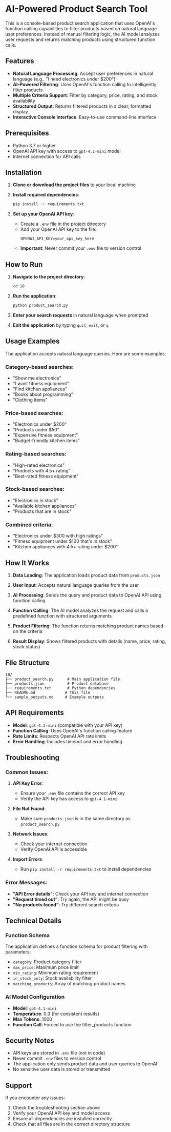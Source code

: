 # AI-Powered Product Search Tool

This is a console-based product search application that uses OpenAI's function calling capabilities to filter products based on natural language user preferences. Instead of manual filtering logic, the AI model analyzes user requests and returns matching products using structured function calls.

## Features

- **Natural Language Processing**: Accept user preferences in natural language (e.g., "I need electronics under $200")
- **AI-Powered Filtering**: Uses OpenAI's function calling to intelligently filter products
- **Multiple Criteria Support**: Filter by category, price, rating, and stock availability
- **Structured Output**: Returns filtered products in a clear, formatted display
- **Interactive Console Interface**: Easy-to-use command-line interface

## Prerequisites

- Python 3.7 or higher
- OpenAI API key with access to `gpt-4.1-mini` model
- Internet connection for API calls

## Installation

1. **Clone or download the project files** to your local machine

2. **Install required dependencies**:

   ```bash
   pip install -r requirements.txt
   ```

3. **Set up your OpenAI API key**:
   - Create a `.env` file in the project directory
   - Add your OpenAI API key to the file:
     ```
     OPENAI_API_KEY=your_api_key_here
     ```
   - **Important**: Never commit your `.env` file to version control

## How to Run

1. **Navigate to the project directory**:

   ```bash
   cd 10
   ```

2. **Run the application**:

   ```bash
   python product_search.py
   ```

3. **Enter your search requests** in natural language when prompted

4. **Exit the application** by typing `quit`, `exit`, or `q`

## Usage Examples

The application accepts natural language queries. Here are some examples:

### Category-based searches:

- "Show me electronics"
- "I want fitness equipment"
- "Find kitchen appliances"
- "Books about programming"
- "Clothing items"

### Price-based searches:

- "Electronics under $200"
- "Products under $50"
- "Expensive fitness equipment"
- "Budget-friendly kitchen items"

### Rating-based searches:

- "High-rated electronics"
- "Products with 4.5+ rating"
- "Best-rated fitness equipment"

### Stock-based searches:

- "Electronics in stock"
- "Available kitchen appliances"
- "Products that are in stock"

### Combined criteria:

- "Electronics under $300 with high ratings"
- "Fitness equipment under $100 that's in stock"
- "Kitchen appliances with 4.5+ rating under $200"

## How It Works

1. **Data Loading**: The application loads product data from `products.json`

2. **User Input**: Accepts natural language queries from the user

3. **AI Processing**: Sends the query and product data to OpenAI API using function calling

4. **Function Calling**: The AI model analyzes the request and calls a predefined function with structured arguments

5. **Product Filtering**: The function returns matching product names based on the criteria

6. **Result Display**: Shows filtered products with details (name, price, rating, stock status)

## File Structure

```
10/
├── product_search.py      # Main application file
├── products.json          # Product database
├── requirements.txt       # Python dependencies
├── README.md             # This file
└── sample_outputs.md     # Example outputs
```

## API Requirements

- **Model**: `gpt-4.1-mini` (compatible with your API key)
- **Function Calling**: Uses OpenAI's function calling feature
- **Rate Limits**: Respects OpenAI API rate limits
- **Error Handling**: Includes timeout and error handling

## Troubleshooting

### Common Issues:

1. **API Key Error**:

   - Ensure your `.env` file contains the correct API key
   - Verify the API key has access to `gpt-4.1-mini`

2. **File Not Found**:

   - Make sure `products.json` is in the same directory as `product_search.py`

3. **Network Issues**:

   - Check your internet connection
   - Verify OpenAI API is accessible

4. **Import Errors**:
   - Run `pip install -r requirements.txt` to install dependencies

### Error Messages:

- **"API Error details"**: Check your API key and internet connection
- **"Request timed out"**: Try again, the API might be busy
- **"No products found"**: Try different search criteria

## Technical Details

### Function Schema

The application defines a function schema for product filtering with parameters:

- `category`: Product category filter
- `max_price`: Maximum price limit
- `min_rating`: Minimum rating requirement
- `in_stock_only`: Stock availability filter
- `matching_products`: Array of matching product names

### AI Model Configuration

- **Model**: `gpt-4.1-mini`
- **Temperature**: 0.3 (for consistent results)
- **Max Tokens**: 1000
- **Function Call**: Forced to use the filter_products function

## Security Notes

- API keys are stored in `.env` file (not in code)
- Never commit `.env` files to version control
- The application only sends product data and user queries to OpenAI
- No sensitive user data is stored or transmitted

## Support

If you encounter any issues:

1. Check the troubleshooting section above
2. Verify your OpenAI API key and model access
3. Ensure all dependencies are installed correctly
4. Check that all files are in the correct directory structure
